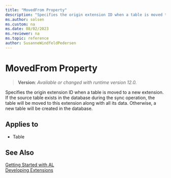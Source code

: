 ```yaml
---
title: "MovedFrom Property"
description: "Specifies the origin extension ID when a table is moved to a new extension."
ms.author: solsen
ms.custom: na
ms.date: 08/02/2023
ms.reviewer: na
ms.topic: reference
author: SusanneWindfeldPedersen
---
```

[//]: # (START>DO_NOT_EDIT)
[//]: # (IMPORTANT:Do not edit any of the content between here and the END>DO_NOT_EDIT.)
[//]: # (Any modifications should be made in the .xml files in the ModernDev repo.)
# MovedFrom Property
> **Version**: _Available or changed with runtime version 12.0._

Specifies the origin extension ID when a table is moved to a new extension. If the source table exists in the database during the sync operation, the table will be moved to this extension along with all its data. Otherwise, a new table will be created in the database.

## Applies to
-   Table

[//]: # (IMPORTANT: END>DO_NOT_EDIT)
## See Also  
[Getting Started with AL](../devenv-get-started.md)  
[Developing Extensions](../devenv-dev-overview.md)  